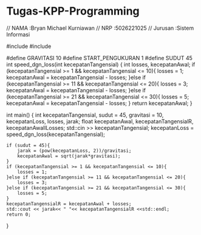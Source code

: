 # Tugas-KPP-Programming
// NAMA		:Bryan Michael Kurniawan
// NRP		:5026221025
// Jurusan	:Sistem Informasi

#include <iostream>
#include <cmath>

#define GRAVITASI 10 
#define START_PENGUKURAN 1 
#define SUDUT 45
int speed_dgn_loss(int kecepatanTangensial)
{
    int losses, kecepatanAwal;
	if (kecepatanTangensial >= 1 && kecepatanTangensial <= 10){
        losses = 1;
        kecepatanAwal = kecepatanTangensial - losses;
    }else if (kecepatanTangensial >= 11 && kecepatanTangensial <= 20){
        losses = 3;
        kecepatanAwal = kecepatanTangensial - losses;
    }else if (kecepatanTangensial >= 21 && kecepatanTangensial <= 30){
        losses = 5;
        kecepatanAwal = kecepatanTangensial - losses;
    }
    return kecepatanAwal;
}

int main() {
    int kecepatanTangensial, sudut = 45, gravitasi = 10, kecepatanLoss, losses, jarak;
    float kecepatanAwal, kecepatanTangensialR, kecepatanAwallLosses;
    std::cin >> kecepatanTangensial;
    kecepatanLoss = speed_dgn_loss(kecepatanTangensial); 
    
    if (sudut = 45){
        jarak = (pow(kecepatanLoss, 2))/gravitasi;
        kecepatanAwal = sqrt(jarak*gravitasi);
    }
    if (kecepatanTangensial >= 1 && kecepatanTangensial <= 10){
        losses = 1;
    }else if (kecepatanTangensial >= 11 && kecepatanTangensial <= 20){
        losses = 3;
    }else if (kecepatanTangensial >= 21 && kecepatanTangensial <= 30){
        losses = 5;
    }
    kecepatanTangensialR = kecepatanAwal + losses;
    std::cout << jarak<< " "<< kecepatanTangensialR <<std::endl;
    return 0;
}
